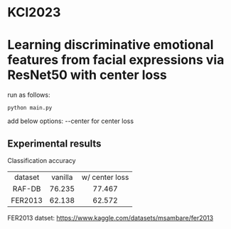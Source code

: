# KCI2023

<h1>Learning discriminative emotional features from facial expressions via ResNet50 with center loss</h1>

run as follows:
```
python main.py
```
add below options:
--center for center loss


<h2>Experimental results</h2>
Classification accuracy
<table>
  <tr align='center'><td>dataset</td><td>vanilla</td><td>w/ center loss</td></tr>
  <tr align='center'><td>RAF-DB</td><td>76.235</td><td>77.467</td></tr>
  <tr align='center'><td>FER2013</td><td>62.138</td><td>62.572</td></tr>
</table>

FER2013 datset: https://www.kaggle.com/datasets/msambare/fer2013
